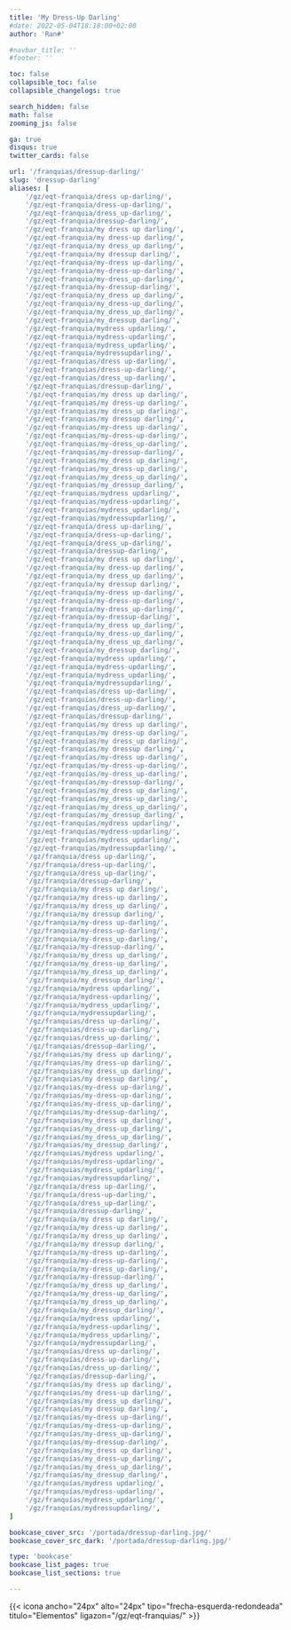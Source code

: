 ```yaml
---
title: 'My Dress-Up Darling'
#date: 2022-05-04T18:18:00+02:00
author: 'Ran#'

#navbar_title: ''
#footer: ''

toc: false
collapsible_toc: false
collapsible_changelogs: true

search_hidden: false
math: false
zooming_js: false

ga: true
disqus: true
twitter_cards: false

url: '/franquias/dressup-darling/'
slug: 'dressup-darling'
aliases: [
    '/gz/eqt-franquia/dress up-darling/',
    '/gz/eqt-franquia/dress-up-darling/',
    '/gz/eqt-franquia/dress_up-darling/',
    '/gz/eqt-franquia/dressup-darling/',
    '/gz/eqt-franquia/my dress up darling/',
    '/gz/eqt-franquia/my dress-up darling/',
    '/gz/eqt-franquia/my dress_up darling/',
    '/gz/eqt-franquia/my dressup darling/',
    '/gz/eqt-franquia/my-dress up-darling/',
    '/gz/eqt-franquia/my-dress-up-darling/',
    '/gz/eqt-franquia/my-dress_up-darling/',
    '/gz/eqt-franquia/my-dressup-darling/',
    '/gz/eqt-franquia/my_dress up_darling/',
    '/gz/eqt-franquia/my_dress-up_darling/',
    '/gz/eqt-franquia/my_dress_up_darling/',
    '/gz/eqt-franquia/my_dressup_darling/',
    '/gz/eqt-franquia/mydress updarling/',
    '/gz/eqt-franquia/mydress-updarling/',
    '/gz/eqt-franquia/mydress_updarling/',
    '/gz/eqt-franquia/mydressupdarling/',
    '/gz/eqt-franquias/dress up-darling/',
    '/gz/eqt-franquias/dress-up-darling/',
    '/gz/eqt-franquias/dress_up-darling/',
    '/gz/eqt-franquias/dressup-darling/',
    '/gz/eqt-franquias/my dress up darling/',
    '/gz/eqt-franquias/my dress-up darling/',
    '/gz/eqt-franquias/my dress_up darling/',
    '/gz/eqt-franquias/my dressup darling/',
    '/gz/eqt-franquias/my-dress up-darling/',
    '/gz/eqt-franquias/my-dress-up-darling/',
    '/gz/eqt-franquias/my-dress_up-darling/',
    '/gz/eqt-franquias/my-dressup-darling/',
    '/gz/eqt-franquias/my_dress up_darling/',
    '/gz/eqt-franquias/my_dress-up_darling/',
    '/gz/eqt-franquias/my_dress_up_darling/',
    '/gz/eqt-franquias/my_dressup_darling/',
    '/gz/eqt-franquias/mydress updarling/',
    '/gz/eqt-franquias/mydress-updarling/',
    '/gz/eqt-franquias/mydress_updarling/',
    '/gz/eqt-franquias/mydressupdarling/',
    '/gz/eqt-franquía/dress up-darling/',
    '/gz/eqt-franquía/dress-up-darling/',
    '/gz/eqt-franquía/dress_up-darling/',
    '/gz/eqt-franquía/dressup-darling/',
    '/gz/eqt-franquía/my dress up darling/',
    '/gz/eqt-franquía/my dress-up darling/',
    '/gz/eqt-franquía/my dress_up darling/',
    '/gz/eqt-franquía/my dressup darling/',
    '/gz/eqt-franquía/my-dress up-darling/',
    '/gz/eqt-franquía/my-dress-up-darling/',
    '/gz/eqt-franquía/my-dress_up-darling/',
    '/gz/eqt-franquía/my-dressup-darling/',
    '/gz/eqt-franquía/my_dress up_darling/',
    '/gz/eqt-franquía/my_dress-up_darling/',
    '/gz/eqt-franquía/my_dress_up_darling/',
    '/gz/eqt-franquía/my_dressup_darling/',
    '/gz/eqt-franquía/mydress updarling/',
    '/gz/eqt-franquía/mydress-updarling/',
    '/gz/eqt-franquía/mydress_updarling/',
    '/gz/eqt-franquía/mydressupdarling/',
    '/gz/eqt-franquías/dress up-darling/',
    '/gz/eqt-franquías/dress-up-darling/',
    '/gz/eqt-franquías/dress_up-darling/',
    '/gz/eqt-franquías/dressup-darling/',
    '/gz/eqt-franquías/my dress up darling/',
    '/gz/eqt-franquías/my dress-up darling/',
    '/gz/eqt-franquías/my dress_up darling/',
    '/gz/eqt-franquías/my dressup darling/',
    '/gz/eqt-franquías/my-dress up-darling/',
    '/gz/eqt-franquías/my-dress-up-darling/',
    '/gz/eqt-franquías/my-dress_up-darling/',
    '/gz/eqt-franquías/my-dressup-darling/',
    '/gz/eqt-franquías/my_dress up_darling/',
    '/gz/eqt-franquías/my_dress-up_darling/',
    '/gz/eqt-franquías/my_dress_up_darling/',
    '/gz/eqt-franquías/my_dressup_darling/',
    '/gz/eqt-franquías/mydress updarling/',
    '/gz/eqt-franquías/mydress-updarling/',
    '/gz/eqt-franquías/mydress_updarling/',
    '/gz/eqt-franquías/mydressupdarling/',
    '/gz/franquia/dress up-darling/',
    '/gz/franquia/dress-up-darling/',
    '/gz/franquia/dress_up-darling/',
    '/gz/franquia/dressup-darling/',
    '/gz/franquia/my dress up darling/',
    '/gz/franquia/my dress-up darling/',
    '/gz/franquia/my dress_up darling/',
    '/gz/franquia/my dressup darling/',
    '/gz/franquia/my-dress up-darling/',
    '/gz/franquia/my-dress-up-darling/',
    '/gz/franquia/my-dress_up-darling/',
    '/gz/franquia/my-dressup-darling/',
    '/gz/franquia/my_dress up_darling/',
    '/gz/franquia/my_dress-up_darling/',
    '/gz/franquia/my_dress_up_darling/',
    '/gz/franquia/my_dressup_darling/',
    '/gz/franquia/mydress updarling/',
    '/gz/franquia/mydress-updarling/',
    '/gz/franquia/mydress_updarling/',
    '/gz/franquia/mydressupdarling/',
    '/gz/franquias/dress up-darling/',
    '/gz/franquias/dress-up-darling/',
    '/gz/franquias/dress_up-darling/',
    '/gz/franquias/dressup-darling/',
    '/gz/franquias/my dress up darling/',
    '/gz/franquias/my dress-up darling/',
    '/gz/franquias/my dress_up darling/',
    '/gz/franquias/my dressup darling/',
    '/gz/franquias/my-dress up-darling/',
    '/gz/franquias/my-dress-up-darling/',
    '/gz/franquias/my-dress_up-darling/',
    '/gz/franquias/my-dressup-darling/',
    '/gz/franquias/my_dress up_darling/',
    '/gz/franquias/my_dress-up_darling/',
    '/gz/franquias/my_dress_up_darling/',
    '/gz/franquias/my_dressup_darling/',
    '/gz/franquias/mydress updarling/',
    '/gz/franquias/mydress-updarling/',
    '/gz/franquias/mydress_updarling/',
    '/gz/franquias/mydressupdarling/',
    '/gz/franquía/dress up-darling/',
    '/gz/franquía/dress-up-darling/',
    '/gz/franquía/dress_up-darling/',
    '/gz/franquía/dressup-darling/',
    '/gz/franquía/my dress up darling/',
    '/gz/franquía/my dress-up darling/',
    '/gz/franquía/my dress_up darling/',
    '/gz/franquía/my dressup darling/',
    '/gz/franquía/my-dress up-darling/',
    '/gz/franquía/my-dress-up-darling/',
    '/gz/franquía/my-dress_up-darling/',
    '/gz/franquía/my-dressup-darling/',
    '/gz/franquía/my_dress up_darling/',
    '/gz/franquía/my_dress-up_darling/',
    '/gz/franquía/my_dress_up_darling/',
    '/gz/franquía/my_dressup_darling/',
    '/gz/franquía/mydress updarling/',
    '/gz/franquía/mydress-updarling/',
    '/gz/franquía/mydress_updarling/',
    '/gz/franquía/mydressupdarling/',
    '/gz/franquías/dress up-darling/',
    '/gz/franquías/dress-up-darling/',
    '/gz/franquías/dress_up-darling/',
    '/gz/franquías/dressup-darling/',
    '/gz/franquías/my dress up darling/',
    '/gz/franquías/my dress-up darling/',
    '/gz/franquías/my dress_up darling/',
    '/gz/franquías/my dressup darling/',
    '/gz/franquías/my-dress up-darling/',
    '/gz/franquías/my-dress-up-darling/',
    '/gz/franquías/my-dress_up-darling/',
    '/gz/franquías/my-dressup-darling/',
    '/gz/franquías/my_dress up_darling/',
    '/gz/franquías/my_dress-up_darling/',
    '/gz/franquías/my_dress_up_darling/',
    '/gz/franquías/my_dressup_darling/',
    '/gz/franquías/mydress updarling/',
    '/gz/franquías/mydress-updarling/',
    '/gz/franquías/mydress_updarling/',
    '/gz/franquías/mydressupdarling/',
]

bookcase_cover_src: '/portada/dressup-darling.jpg/'
bookcase_cover_src_dark: '/portada/dressup-darling.jpg/'

type: 'bookcase'
bookcase_list_pages: true
bookcase_list_sections: true

---
```


{{< icona ancho="24px" alto="24px" tipo="frecha-esquerda-redondeada" titulo="Elementos" ligazon="/gz/eqt-franquias/" >}}
